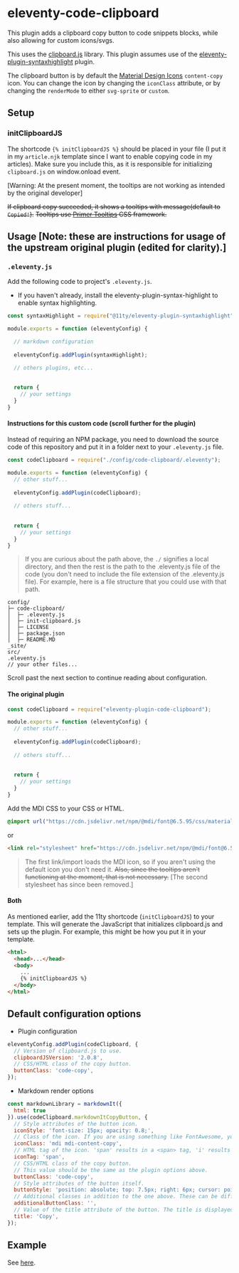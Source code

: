 # eleventy-code-clipboard

This plugin adds a clipboard copy button to code snippets blocks, while also allowing for custom icons/svgs.

This uses the [clipboard.js](https://www.npmjs.com/package/clipboard) library.
This plugin assumes use of the [eleventy-plugin-syntaxhighlight](https://github.com/11ty/eleventy-plugin-syntaxhighlight) plugin.

The clipboard button is by default the [Material Design Icons](https://materialdesignicons.com/) `content-copy` icon. You can change the icon by changing the `iconClass` attribute, or by changing the `renderMode` to either `svg-sprite` or `custom`.


## Setup

### initClipboardJS
The shortcode `{% initClipboardJS %}` should be placed in your file (I put it in my `article.njk` template since I want to enable copying code in my articles). Make sure you include this, as it is responsible for initializing `clipboard.js` on window.onload event.

[Warning: At the present moment, the tooltips are not working as intended by the original developer]

~~If clipboard copy succeeded, it shows a tooltips with message(default to `Copied!`).~~
~~Tooltips use [Primer Tooltips](https://primer.style/css/components/tooltips) CSS framework.~~

## Usage [Note: these are instructions for usage of the upstream original plugin (edited for clarity).]

### `.eleventy.js`
Add the following code to project's `.eleventy.js`.

- If you haven't already, install the eleventy-plugin-syntax-highlight to enable syntax highlighting.
```js
const syntaxHighlight = require("@11ty/eleventy-plugin-syntaxhighlight");

module.exports = function (eleventyConfig) {

  // markdown configuration
  
  eleventyConfig.addPlugin(syntaxHighlight);

  // others plugins, etc...
  
    
  return {
    // your settings
  }
}
```
#### Instructions for this custom code (scroll further for the plugin)
Instead of requiring an NPM package, you need to download the source code of this repository and put it in a folder next to your `.eleventy.js` file. 

```js
const codeClipboard = require("./config/code-clipboard/.eleventy");

module.exports = function (eleventyConfig) {
  // other stuff...
  
  eleventyConfig.addPlugin(codeClipboard);
  
  // others stuff...
  
  
  return {
    // your settings
  }
}
```

> If you are curious about the path above, the `./` signifies a local directory, and then the rest is the path to the .eleventy.js file of the code (you don't need to include the file extension of the .eleventy.js file).
For example, here is a file structure that you could use with that path.
```
config/
├─ code-clipboard/
│  ├─ .eleventy.js
│  ├─ init-clipboard.js
│  ├─ LICENSE
│  ├─ package.json
│  ├─ README.MD
_site/
src/
.eleventy.js
// your other files...
```

Scroll past the next section to continue reading about configuration.
#### The original plugin

```js
const codeClipboard = require("eleventy-plugin-code-clipboard");

module.exports = function (eleventyConfig) {
  // other stuff...
  
  eleventyConfig.addPlugin(codeClipboard);
  
  // others stuff...
  
  
  return {
    // your settings
  }
}
```

Add the MDI CSS to your CSS or HTML.

```css
@import url("https://cdn.jsdelivr.net/npm/@mdi/font@6.5.95/css/materialdesignicons.min.css");
```

or

```html
<link rel="stylesheet" href="https://cdn.jsdelivr.net/npm/@mdi/font@6.5.95/css/materialdesignicons.min.css" crossorigin="anonymous" referrerpolicy="no-referrer"></link>
```
> The first link/import loads the MDI icon, so if you aren't using the default icon you don't need it. 
~~Also, since the tooltips aren't functioning at the moment, that is not necessary.~~ 
[The second stylesheet has since been removed.]

#### Both
As mentioned earlier, add the 11ty shortcode (`initClipboardJS`) to your template. This will generate the JavaScript that initializes clipboard.js and sets up the plugin.
For example, this might be how you put it in your template.
```html
<html>
  <head>...</head>
  <body>
    ...
    {% initClipboardJS %}
  </body>
</html>
```

## Default configuration options

- Plugin configuration
```js
eleventyConfig.addPlugin(codeClipboard, {
  // Version of clipboard.js to use. 
  clipboardJSVersion: '2.0.8',
  // CSS/HTML class of the copy button.
  buttonClass: 'code-copy',
});
```

- Markdown render options
```js
const markdownLibrary = markdownIt({
  html: true
}).use(codeClipboard.markdownItCopyButton, {
  // Style attributes of the button icon.
  iconStyle: 'font-size: 15px; opacity: 0.8;',
  // Class of the icon. If you are using something like FontAwesome, you might change this to `fa-regular fa-copy`.
  iconClass: 'mdi mdi-content-copy',
  // HTML tag of the icon. 'span' results in a <span> tag, 'i' results in an <i> tag, and so on. For something like FontAwesome, both should work.
  iconTag: 'span',
  // CSS/HTML class of the copy button.
  // This value should be the same as the plugin options above.
  buttonClass: 'code-copy',
  // Style attributes of the button itself.
  buttonStyle: 'position: absolute; top: 7.5px; right: 6px; cursor: pointer; outline: none; opacity: 0.8;',
  // Additional classes in addition to the one above. These can be different from the plugin options above.
  additionalButtonClass: '',
  // Value of the title attribute of the button. The title is displayed when the button is hovered over.
  title: 'Copy',
});
```

## Example

See [here](https://github.com/mamezou-tech/eleventy-plugin-code-clipboard/tree/main/example).
